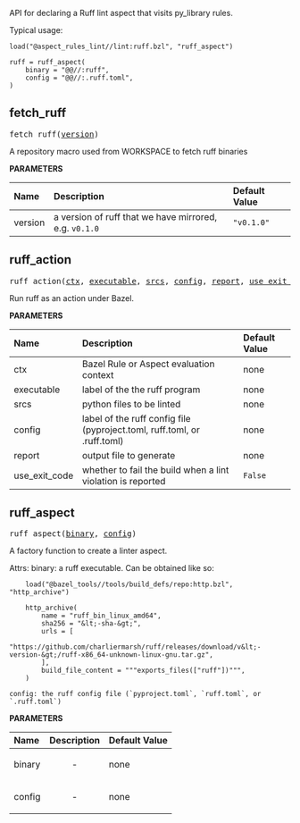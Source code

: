 <!-- Generated with Stardoc: http://skydoc.bazel.build -->

API for declaring a Ruff lint aspect that visits py_library rules.

Typical usage:

```
load("@aspect_rules_lint//lint:ruff.bzl", "ruff_aspect")

ruff = ruff_aspect(
    binary = "@@//:ruff",
    config = "@@//:.ruff.toml",
)
```


<a id="fetch_ruff"></a>

## fetch_ruff

<pre>
fetch_ruff(<a href="#fetch_ruff-version">version</a>)
</pre>

A repository macro used from WORKSPACE to fetch ruff binaries

**PARAMETERS**


| Name  | Description | Default Value |
| :------------- | :------------- | :------------- |
| <a id="fetch_ruff-version"></a>version |  a version of ruff that we have mirrored, e.g. <code>v0.1.0</code>   |  <code>"v0.1.0"</code> |


<a id="ruff_action"></a>

## ruff_action

<pre>
ruff_action(<a href="#ruff_action-ctx">ctx</a>, <a href="#ruff_action-executable">executable</a>, <a href="#ruff_action-srcs">srcs</a>, <a href="#ruff_action-config">config</a>, <a href="#ruff_action-report">report</a>, <a href="#ruff_action-use_exit_code">use_exit_code</a>)
</pre>

Run ruff as an action under Bazel.

**PARAMETERS**


| Name  | Description | Default Value |
| :------------- | :------------- | :------------- |
| <a id="ruff_action-ctx"></a>ctx |  Bazel Rule or Aspect evaluation context   |  none |
| <a id="ruff_action-executable"></a>executable |  label of the the ruff program   |  none |
| <a id="ruff_action-srcs"></a>srcs |  python files to be linted   |  none |
| <a id="ruff_action-config"></a>config |  label of the ruff config file (pyproject.toml, ruff.toml, or .ruff.toml)   |  none |
| <a id="ruff_action-report"></a>report |  output file to generate   |  none |
| <a id="ruff_action-use_exit_code"></a>use_exit_code |  whether to fail the build when a lint violation is reported   |  <code>False</code> |


<a id="ruff_aspect"></a>

## ruff_aspect

<pre>
ruff_aspect(<a href="#ruff_aspect-binary">binary</a>, <a href="#ruff_aspect-config">config</a>)
</pre>

A factory function to create a linter aspect.

Attrs:
    binary: a ruff executable. Can be obtained like so:

        load("@bazel_tools//tools/build_defs/repo:http.bzl", "http_archive")

        http_archive(
            name = "ruff_bin_linux_amd64",
            sha256 = "&lt;-sha-&gt;",
            urls = [
                "https://github.com/charliermarsh/ruff/releases/download/v&lt;-version-&gt;/ruff-x86_64-unknown-linux-gnu.tar.gz",
            ],
            build_file_content = """exports_files(["ruff"])""",
        )

    config: the ruff config file (`pyproject.toml`, `ruff.toml`, or `.ruff.toml`)

**PARAMETERS**


| Name  | Description | Default Value |
| :------------- | :------------- | :------------- |
| <a id="ruff_aspect-binary"></a>binary |  <p align="center"> - </p>   |  none |
| <a id="ruff_aspect-config"></a>config |  <p align="center"> - </p>   |  none |


